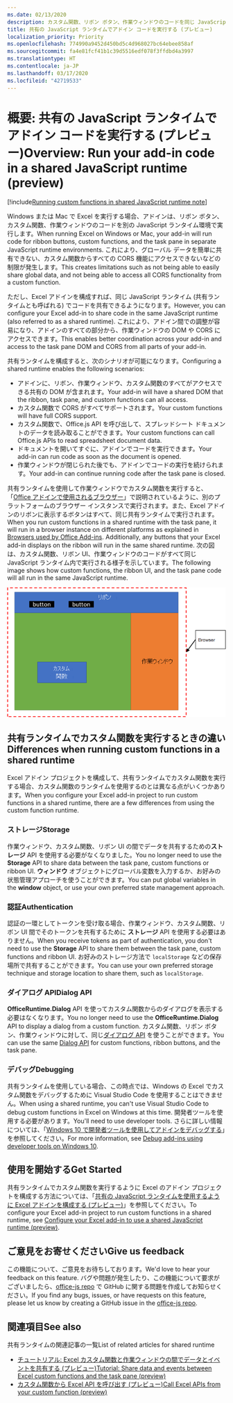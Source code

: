 ```yaml
---
ms.date: 02/13/2020
description: カスタム関数、リボン ボタン、作業ウィンドウのコードを同じ JavaScript ランタイムで実行して、さまざまなアドインでシナリオを調整する方法について説明します。
title: 共有の JavaScript ランタイムでアドイン コードを実行する (プレビュー)
localization_priority: Priority
ms.openlocfilehash: 774990a9452d450bd5c4d968027bc64ebee858af
ms.sourcegitcommit: fa4e81fcf41b1c39d5516edf078f3ffdbd4a3997
ms.translationtype: HT
ms.contentlocale: ja-JP
ms.lasthandoff: 03/17/2020
ms.locfileid: "42719533"
---
```

# <a name="overview-run-your-add-in-code-in-a-shared-javascript-runtime-preview"></a><span data-ttu-id="77e2e-103">概要: 共有の JavaScript ランタイムでアドイン コードを実行する (プレビュー)</span><span class="sxs-lookup"><span data-stu-id="77e2e-103">Overview: Run your add-in code in a shared JavaScript runtime (preview)</span></span>

[!include[Running custom functions in shared JavaScript runtime note](../includes/excel-shared-runtime-preview-note.md)]

<span data-ttu-id="77e2e-104">Windows または Mac で Excel を実行する場合、アドインは、リボン ボタン、カスタム関数、作業ウィンドウのコードを別の JavaScript ランタイム環境で実行します。</span><span class="sxs-lookup"><span data-stu-id="77e2e-104">When running Excel on Windows or Mac, your add-in will run code for ribbon buttons, custom functions, and the task pane in separate JavaScript runtime environments.</span></span> <span data-ttu-id="77e2e-105">これにより、グローバル データを簡単に共有できない、カスタム関数からすべての CORS 機能にアクセスできないなどの制限が発生します。</span><span class="sxs-lookup"><span data-stu-id="77e2e-105">This creates limitations such as not being able to easily share global data, and not being able to access all CORS functionality from a custom function.</span></span>

<span data-ttu-id="77e2e-106">ただし、Excel アドインを構成すれば、同じ JavaScript ランタイム (共有ランタイムとも呼ばれる) でコードを共有できるようになります。</span><span class="sxs-lookup"><span data-stu-id="77e2e-106">However, you can configure your Excel add-in to share code in the same JavaScript runtime (also referred to as a shared runtime).</span></span> <span data-ttu-id="77e2e-107">これにより、アドイン間での調整が容易になり、アドインのすべての部分から、作業ウィンドウの DOM や CORS にアクセスできます。</span><span class="sxs-lookup"><span data-stu-id="77e2e-107">This enables better coordination across your add-in and access to the task pane DOM and CORS from all parts of your add-in.</span></span>

<span data-ttu-id="77e2e-108">共有ランタイムを構成すると、次のシナリオが可能になります。</span><span class="sxs-lookup"><span data-stu-id="77e2e-108">Configuring a shared runtime enables the following scenarios:</span></span>

- <span data-ttu-id="77e2e-109">アドインに、リボン、作業ウィンドウ、カスタム関数のすべてがアクセスできる共有の DOM が含まれます。</span><span class="sxs-lookup"><span data-stu-id="77e2e-109">Your add-in will have a shared DOM that the ribbon, task pane, and custom functions can all access.</span></span>
- <span data-ttu-id="77e2e-110">カスタム関数で CORS がすべてサポートされます。</span><span class="sxs-lookup"><span data-stu-id="77e2e-110">Your custom functions will have full CORS support.</span></span>
- <span data-ttu-id="77e2e-111">カスタム関数で、Office.js API を呼び出して、スプレッドシート ドキュメントのデータを読み取ることができます。</span><span class="sxs-lookup"><span data-stu-id="77e2e-111">Your custom functions can call Office.js APIs to read spreadsheet document data.</span></span>
- <span data-ttu-id="77e2e-112">ドキュメントを開いてすぐに、アドインでコードを実行できます。</span><span class="sxs-lookup"><span data-stu-id="77e2e-112">Your add-in can run code as soon as the document is opened.</span></span>
- <span data-ttu-id="77e2e-113">作業ウィンドウが閉じられた後でも、アドインでコードの実行を続けられます。</span><span class="sxs-lookup"><span data-stu-id="77e2e-113">Your add-in can continue running code after the task pane is closed.</span></span>

<span data-ttu-id="77e2e-114">共有ランタイムを使用して作業ウィンドウでカスタム関数を実行すると、「[Office アドインで使用されるブラウザー](../concepts/browsers-used-by-office-web-add-ins.md)」で説明されているように、別のプラットフォームのブラウザー インスタンスで実行されます。また、Excel アドインのリボンに表示するボタンはすべて、同じ共有ランタイムで実行されます。</span><span class="sxs-lookup"><span data-stu-id="77e2e-114">When you run custom functions in a shared runtime with the task pane, it will run in a browser instance on different platforms as explained in [Browsers used by Office Add-ins](../concepts/browsers-used-by-office-web-add-ins.md). Additionally, any buttons that your Excel add-in displays on the ribbon will run in the same shared runtime.</span></span> <span data-ttu-id="77e2e-115">次の図は、カスタム関数、リボン UI、作業ウィンドウのコードがすべて同じ JavaScript ランタイム内で実行される様子を示しています。</span><span class="sxs-lookup"><span data-stu-id="77e2e-115">The following image shows how custom functions, the ribbon UI, and the task pane code will all run in the same JavaScript runtime.</span></span>

![Excel でカスタム関数をリボン ボタンと作業ウィンドウと一緒に共有ランタイムで実行](../images/custom-functions-in-browser-runtime.png)

## <a name="differences-when-running-custom-functions-in-a-shared-runtime"></a><span data-ttu-id="77e2e-117">共有ランタイムでカスタム関数を実行するときの違い</span><span class="sxs-lookup"><span data-stu-id="77e2e-117">Differences when running custom functions in a shared runtime</span></span>

<span data-ttu-id="77e2e-118">Excel アドイン プロジェクトを構成して、共有ランタイムでカスタム関数を実行する場合、カスタム関数のランタイムを使用するのとは異なる点がいくつかあります。</span><span class="sxs-lookup"><span data-stu-id="77e2e-118">When you configure your Excel add-in project to run custom functions in a shared runtime, there are a few differences from using the custom function runtime.</span></span>

### <a name="storage"></a><span data-ttu-id="77e2e-119">ストレージ</span><span class="sxs-lookup"><span data-stu-id="77e2e-119">Storage</span></span>

<span data-ttu-id="77e2e-120">作業ウィンドウ、カスタム関数、リボン UI の間でデータを共有するための**ストレージ** API を使用する必要がなくなりました。</span><span class="sxs-lookup"><span data-stu-id="77e2e-120">You no longer need to use the **Storage** API to share data between the task pane, custom functions or ribbon UI.</span></span> <span data-ttu-id="77e2e-121">**ウィンドウ** オブジェクトにグローバル変数を入力するか、お好みの状態管理アプローチを使うことができます。</span><span class="sxs-lookup"><span data-stu-id="77e2e-121">You can put global variables in the **window** object, or use your own preferred state management approach.</span></span>

### <a name="authentication"></a><span data-ttu-id="77e2e-122">認証</span><span class="sxs-lookup"><span data-stu-id="77e2e-122">Authentication</span></span>

<span data-ttu-id="77e2e-123">認証の一環としてトークンを受け取る場合、作業ウィンドウ、カスタム関数、リボン UI 間でそのトークンを共有するために **ストレージ** API を使用する必要はありません。</span><span class="sxs-lookup"><span data-stu-id="77e2e-123">When you receive tokens as part of authentication, you don't need to use the **Storage** API to share them between the task pane, custom functions and ribbon UI.</span></span> <span data-ttu-id="77e2e-124">お好みのストレージ方法で `localStorage` などの保存場所で共有することができます。</span><span class="sxs-lookup"><span data-stu-id="77e2e-124">You can use your own preferred storage technique and storage location to share them, such as `localStorage`.</span></span>

### <a name="dialog-api"></a><span data-ttu-id="77e2e-125">ダイアログ API</span><span class="sxs-lookup"><span data-stu-id="77e2e-125">Dialog API</span></span>

<span data-ttu-id="77e2e-126">**OfficeRuntime.Dialog** API を使ってカスタム関数からのダイアログを表示する必要はなくなります。</span><span class="sxs-lookup"><span data-stu-id="77e2e-126">You no longer need to use the **OfficeRuntime.Dialog** API to display a dialog from a custom function.</span></span> <span data-ttu-id="77e2e-127">カスタム関数、リボン ボタン、作業ウィンドウに対して、同じ[ダイアログ API](../develop/dialog-api-in-office-add-ins.md) を使うことができます。</span><span class="sxs-lookup"><span data-stu-id="77e2e-127">You can use the same [Dialog API](../develop/dialog-api-in-office-add-ins.md) for custom functions, ribbon buttons, and the task pane.</span></span>

### <a name="debugging"></a><span data-ttu-id="77e2e-128">デバッグ</span><span class="sxs-lookup"><span data-stu-id="77e2e-128">Debugging</span></span>

<span data-ttu-id="77e2e-129">共有ランタイムを使用している場合、この時点では、Windows の Excel でカスタム関数をデバッグするために Visual Studio Code を使用することはできません。</span><span class="sxs-lookup"><span data-stu-id="77e2e-129">When using a shared runtime, you can't use Visual Studio Code to debug custom functions in Excel on Windows at this time.</span></span> <span data-ttu-id="77e2e-130">開発者ツールを使用する必要があります。</span><span class="sxs-lookup"><span data-stu-id="77e2e-130">You'll need to use developer tools.</span></span> <span data-ttu-id="77e2e-131">さらに詳しい情報については、「[Windows 10 で開発者ツールを使用してアドインをデバッグする](../testing/debug-add-ins-using-f12-developer-tools-on-windows-10.md)」を参照してください。</span><span class="sxs-lookup"><span data-stu-id="77e2e-131">For more information, see [Debug add-ins using developer tools on Windows 10](../testing/debug-add-ins-using-f12-developer-tools-on-windows-10.md).</span></span>

## <a name="get-started"></a><span data-ttu-id="77e2e-132">使用を開始する</span><span class="sxs-lookup"><span data-stu-id="77e2e-132">Get Started</span></span>

<span data-ttu-id="77e2e-133">共有ランタイムでカスタム関数を実行するように Excel のアドイン プロジェクトを構成する方法については、「[共有の JavaScript ランタイムを使用するように Excel アドインを構成する (プレビュー)](configure-your-add-in-to-use-a-shared-runtime.md)」を参照してください。</span><span class="sxs-lookup"><span data-stu-id="77e2e-133">To configure your Excel add-in project to run custom functions in a shared runtime, see [Configure your Excel add-in to use a shared JavaScript runtime (preview)](configure-your-add-in-to-use-a-shared-runtime.md).</span></span>

## <a name="give-us-feedback"></a><span data-ttu-id="77e2e-134">ご意見をお寄せください</span><span class="sxs-lookup"><span data-stu-id="77e2e-134">Give us feedback</span></span>

<span data-ttu-id="77e2e-135">この機能について、ご意見をお待ちしております。</span><span class="sxs-lookup"><span data-stu-id="77e2e-135">We'd love to hear your feedback on this feature.</span></span> <span data-ttu-id="77e2e-136">バグや問題が発生したり、この機能について要求がございましたら、[office-js repo](https://github.com/OfficeDev/office-js) で GitHub に関する問題を作成してお知らせください。</span><span class="sxs-lookup"><span data-stu-id="77e2e-136">If you find any bugs, issues, or have requests on this feature, please let us know by creating a GitHub issue in the [office-js repo](https://github.com/OfficeDev/office-js).</span></span>

## <a name="see-also"></a><span data-ttu-id="77e2e-137">関連項目</span><span class="sxs-lookup"><span data-stu-id="77e2e-137">See also</span></span>

<span data-ttu-id="77e2e-138">共有ランタイムの関連記事の一覧</span><span class="sxs-lookup"><span data-stu-id="77e2e-138">List of related articles for shared runtime</span></span>
- [<span data-ttu-id="77e2e-139">チュートリアル: Excel カスタム関数と作業ウィンドウの間でデータとイベントを共有する (プレビュー)</span><span class="sxs-lookup"><span data-stu-id="77e2e-139">Tutorial: Share data and events between Excel custom functions and the task pane (preview)</span></span>](../tutorials/share-data-and-events-between-custom-functions-and-the-task-pane-tutorial.md)
- [<span data-ttu-id="77e2e-140">カスタム関数から Excel API を呼び出す (プレビュー)</span><span class="sxs-lookup"><span data-stu-id="77e2e-140">Call Excel APIs from your custom function (preview)</span></span>](call-excel-apis-from-custom-function.md)